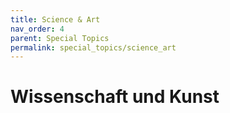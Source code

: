 ```yaml
---
title: Science & Art
nav_order: 4
parent: Special Topics
permalink: special_topics/science_art
---
```


# Wissenschaft und Kunst

